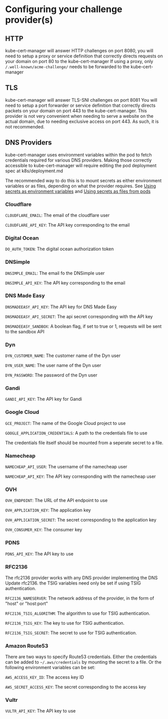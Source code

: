 # Configuring your challenge provider(s)

## HTTP

kube-cert-manager will answer HTTP challenges on port 8080,
you will need to setup a proxy or service definition that correctly directs requests on your domain on port 80 to the kube-cert-manager
If using a proxy, only `/.well-known/acme-challenge/` needs to be forwarded to the kube-cert-manager

## TLS

kube-cert-manager will answer TLS-SNI challenges on port 8081
You will need to setup a port forwarder or service definition that correctly directs packets on your domain on port 443 to the kube-cert-manager.
This provider is not very convenient when needing to serve a website on the actual domain, due to needing exclusive access on port 443.
As such, it is not recommended.


## DNS Providers

kube-cert-manager uses environment variables within the pod to fetch credentials required for various DNS providers.
Making those correctly accessible to kube-cert-manager will require editing the pod deployment spec at k8s/deployment.md

The recommended way to do this is to mount secrets as either environment variables or as files, depending on what the provider requires.
See [Using secrets as environment variables](http://kubernetes.io/docs/user-guide/secrets/#using-secrets-as-environment-variables) and [Using secrets as files from pods](http://kubernetes.io/docs/user-guide/secrets/#using-secrets-as-files-from-a-pod)

### Cloudflare

`CLOUDFLARE_EMAIL`: The email of the cloudflare user

`CLOUDFLARE_API_KEY`: The API key corresponding to the email

### Digital Ocean

`DO_AUTH_TOKEN`: The digital ocean authorization token

### DNSimple

`DNSIMPLE_EMAIL`: The email fo the DNSimple user

`DNSIMPLE_API_KEY`: The API key corresponding to the email

### DNS Made Easy

`DNSMADEEASY_API_KEY`: The API key for DNS Made Easy

`DNSMADEEASY_API_SECRET`: The api secret corresponding with the API key

`DNSMADEEASY_SANDBOX`: A boolean flag, if set to true or 1, requests will be sent to the sandbox API

### Dyn

`DYN_CUSTOMER_NAME`: The customer name of the Dyn user

`DYN_USER_NAME`: The user name of the Dyn user

`DYN_PASSWORD`: The password of the Dyn user

### Gandi

`GANDI_API_KEY`: The API key for Gandi

### Google Cloud

`GCE_PROJECT`: The name of the Google Cloud project to use

`GOOGLE_APPLICATION_CREDENTIALS`: A path to the credentials file to use

The credentials file itself should be mounted from a seperate secret to a file.

### Namecheap

`NAMECHEAP_API_USER`: The username of the namecheap user

`NAMECHEAP_API_KEY`: The API key corresponding with the namecheap user

### OVH

`OVH_ENDPOINT`: The URL of the API endpoint to use

`OVH_APPLICATION_KEY`: The application key

`OVH_APPLICATION_SECRET`: The secret corresponding to the application key

`OVH_CONSUMER_KEY`: The consumer key

### PDNS

`PDNS_API_KEY`: The API key to use

### RFC2136

The rfc2136 provider works with any DNS provider implementing the DNS Update rfc2136.
the TSIG variables need only be set if using TSIG authentication.

`RFC2136_NAMESERVER`: The network address of the provider, in the form of "host" or "host:port"

`RFC2136_TSIG_ALGORITHM`: The algorithm to use for TSIG authentication. 

`RFC2136_TSIG_KEY`: The key to use for TSIG authentication.

`RFC2136_TSIG_SECRET`: The secret to use for TSIG authentication.

### Amazon Route53

There are two ways to specify Route53 credentials. Either the credentials can be added to `~/.aws/credentials` by mounting the secret to a file.
Or the following environment variables can be set:

`AWS_ACCESS_KEY_ID`: The access key ID

`AWS_SECRET_ACCESS_KEY`: The secret corresponding to the access key

### Vultr

`VULTR_API_KEY`: The API key to use
